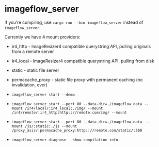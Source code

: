 # imageflow_server

If you're compiling, use `cargo run --bin imageflow_server` instead of `imageflow_server`.

Currently we have 4 mount providers:
* ir4_http - ImageResizer4 compatible querystring API, pulling originals from a remote server
* ir4_local - ImageResizer4 compatible querystring API, pulling from disk
* static - static file server
* permacache_proxy - static file proxy with permanent caching (no invalidation, ever)

* `imageflow_server start --demo`
* `imageflow_server start --port 80 --data-dir=./imageflow_data --mount /ir4/local/:ir4_local:./img/ --mount /ir4/remote/:ir4_http:http:://remote.com/img/ --mount`
* `imageflow_server start --port 80 --data-dir=./imageflow_data  --mount /js/:static:./js --mount /proxy_asis/:permacache_proxy:http:://remote.com/static/:360`
* `imageflow_server diagnose --show-compilation-info`

